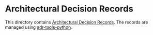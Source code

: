 # Architectural Decision Records

This directory contains
[Architectural Decision Records](https://adr.github.io/).
The records are managed using
[adr-tools-python](https://pypi.org/project/adr-tools-python/).
